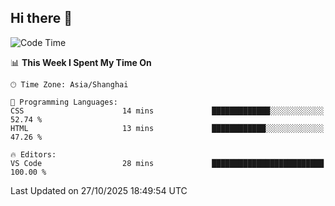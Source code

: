 ## Hi there 👋

<!--START_SECTION:waka-->
![Code Time](http://img.shields.io/badge/Code%20Time-25%20hrs%2041%20mins-blue)

📊 **This Week I Spent My Time On** 

```text
🕑︎ Time Zone: Asia/Shanghai

💬 Programming Languages: 
CSS                      14 mins             █████████████░░░░░░░░░░░░   52.74 % 
HTML                     13 mins             ████████████░░░░░░░░░░░░░   47.26 % 

🔥 Editors: 
VS Code                  28 mins             █████████████████████████   100.00 % 
```


 Last Updated on 27/10/2025 18:49:54 UTC
<!--END_SECTION:waka-->
